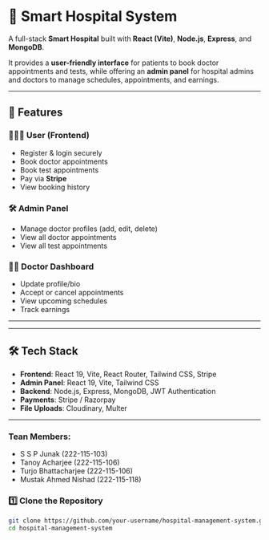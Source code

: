 # 🏥 Smart Hospital System  

A full-stack **Smart Hospital** built with **React (Vite)**, **Node.js**, **Express**, and **MongoDB**.  

It provides a **user-friendly interface** for patients to book doctor appointments and tests, while offering an **admin panel** for hospital admins and doctors to manage schedules, appointments, and earnings.  

---

## 🚀 Features  

### 👨‍👩‍👦 User (Frontend)  
- Register & login securely  
- Book doctor appointments  
- Book test appointments  
- Pay via **Stripe**  
- View booking history  

### 🛠️ Admin Panel  
- Manage doctor profiles (add, edit, delete)  
- View all doctor appointments  
- View all test appointments  

### 👨‍⚕️ Doctor Dashboard  
- Update profile/bio  
- Accept or cancel appointments  
- View upcoming schedules  
- Track earnings  

---


---

## 🛠️ Tech Stack  

- **Frontend**: React 19, Vite, React Router, Tailwind CSS, Stripe  
- **Admin Panel**: React 19, Vite, Tailwind CSS  
- **Backend**: Node.js, Express, MongoDB, JWT Authentication  
- **Payments**: Stripe / Razorpay  
- **File Uploads**: Cloudinary, Multer

---

### Tean Members:
- S S P Junak (222-115-103)
- Tanoy Acharjee (222-115-106)
- Turjo Bhattacharjee (222-115-106)
- Mustak Ahmed Nishad (222-115-118)

### 1️⃣ Clone the Repository  
```bash
git clone https://github.com/your-username/hospital-management-system.git
cd hospital-management-system



  








